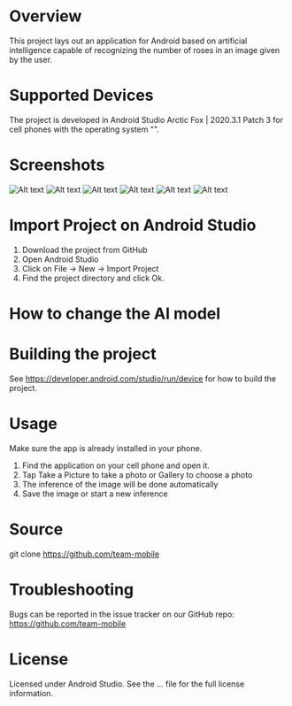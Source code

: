 # Overview
This project lays out an application for Android based on artificial intelligence capable of recognizing the number of roses in an image given by the user.
# Supported Devices
The project is developed in Android Studio Arctic Fox | 2020.3.1 Patch 3 for cell phones with the operating system "".
# Screenshots
![Alt text](https://github.com/jastk45/team-mobile/blob/assets/app%20(5).jpeg)
![Alt text](https://github.com/jastk45/team-mobile/blob/assets/app%20(4).jpeg)
![Alt text](https://github.com/jastk45/team-mobile/blob/assets/app%20(1).jpeg)
![Alt text](https://github.com/jastk45/team-mobile/blob/assets/app%20(6).jpeg)
![Alt text](https://github.com/jastk45/team-mobile/blob/assets/app%20(3).jpeg)
![Alt text](https://github.com/jastk45/team-mobile/blob/assets/app%20(2).jpeg)
# Import Project on Android Studio
1. Download the project from GitHub
2. Open Android Studio
3. Click on File -> New -> Import Project
4. Find the project directory and click Ok.
# **How to change the AI model**
# Building the project
See https://developer.android.com/studio/run/device  for how to build the project.
# Usage
Make sure the app is already installed in your phone.
1. Find the application on your cell phone and open it.
2. Tap Take a Picture to take a photo or Gallery to choose a photo
3. The inference of the image will be done automatically
4. Save the image or start a new inference
# Source
git clone https://github.com/team-mobile
# Troubleshooting
Bugs can be reported in the issue tracker on our GitHub repo: https://github.com/team-mobile
# License
Licensed under Android Studio. See the … file for the full license information.
